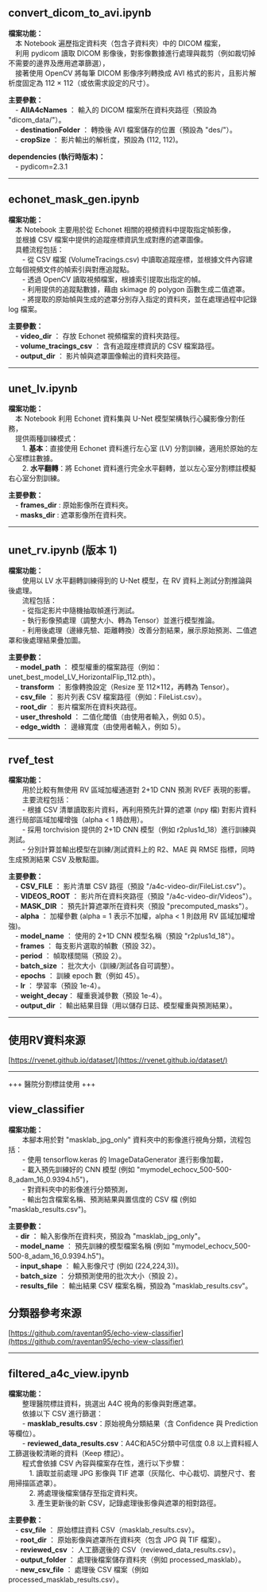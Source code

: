 
## convert_dicom_to_avi.ipynb

**檔案功能：**  
　本 Notebook 遍歷指定資料夾（包含子資料夾）中的 DICOM 檔案，  
　利用 pydicom 讀取 DICOM 影像後，對影像數據進行處理與裁剪（例如裁切掉不需要的邊界及應用遮罩篩選），  
　接著使用 OpenCV 將每筆 DICOM 影像序列轉換成 AVI 格式的影片，且影片解析度固定為 112 × 112（或依需求設定的尺寸）。

**主要參數：**  
　- **AllA4cNames**          ： 輸入的 DICOM 檔案所在資料夾路徑（預設為 "dicom_data/"）。  
　- **destinationFolder**    ： 轉換後 AVI 檔案儲存的位置（預設為 "des/"）。  
　- **cropSize**             ： 影片輸出的解析度，預設為 (112, 112)。

**dependencies (執行時版本)：**  
　- pydicom=2.3.1

---

## echonet_mask_gen.ipynb

**檔案功能：**  
　本 Notebook 主要用於從 Echonet 相關的視頻資料中提取指定幀影像，  
　並根據 CSV 檔案中提供的追蹤座標資訊生成對應的遮罩圖像。  
　具體流程包括：  
　　- 從 CSV 檔案 (VolumeTracings.csv) 中讀取追蹤座標，並根據文件內容建立每個視頻文件的幀索引與對應追蹤點。  
　　- 透過 OpenCV 讀取視頻檔案，根據索引提取出指定的幀。  
　　- 利用提供的追蹤點數據，藉由 skimage 的 polygon 函數生成二值遮罩。  
　　- 將提取的原始幀與生成的遮罩分別存入指定的資料夾，並在處理過程中記錄 log 檔案。

**主要參數：**  
　- **video_dir**           ： 存放 Echonet 視頻檔案的資料夾路徑。  
　- **volume_tracings_csv** ： 含有追蹤座標資訊的 CSV 檔案路徑。  
　- **output_dir**          ： 影片幀與遮罩圖像輸出的資料夾路徑。

---

## unet_lv.ipynb

**檔案功能：**  
　本 Notebook 利用 Echonet 資料集與 U-Net 模型架構執行心臟影像分割任務，  
　提供兩種訓練模式：  
　　1. **基本**：直接使用 Echonet 資料進行左心室 (LV) 分割訓練，適用於原始的左心室標註數據。  
　　2. **水平翻轉**：將 Echonet 資料進行完全水平翻轉，並以左心室分割標註模擬右心室分割訓練。

**主要參數：**  
　- **frames_dir** : 原始影像所在資料夾。  
　- **masks_dir**  : 遮罩影像所在資料夾。

---

## unet_rv.ipynb (版本 1)

**檔案功能：**  
　　使用以 LV 水平翻轉訓練得到的 U-Net 模型，在 RV 資料上測試分割推論與後處理。  
　　流程包括：  
　　- 從指定影片中隨機抽取幀進行測試。  
　　- 執行影像預處理（調整大小、轉為 Tensor）並進行模型推論。  
　　- 利用後處理（邊緣先驗、距離轉換）改善分割結果，展示原始預測、二值遮罩和後處理結果疊加圖。

**主要參數：**  
　- **model_path**     ： 模型權重的檔案路徑（例如：unet_best_model_LV_HorizontalFlip_112.pth）。  
　- **transform**      ： 影像轉換設定（Resize 至 112×112，再轉為 Tensor）。  
　- **csv_file**       ： 影片列表 CSV 檔案路徑（例如：FileList.csv）。  
　- **root_dir**       ： 影片檔案所在資料夾路徑。  
　- **user_threshold** ： 二值化閾值（由使用者輸入，例如 0.5）。  
　- **edge_width**     ： 邊緣寬度（由使用者輸入，例如 5）。

---

## rvef_test

**檔案功能：**  
　　用於比較有無使用 RV 區域加權通道對 2+1D CNN 預測 RVEF 表現的影響。  
　　主要流程包括：  
　　- 根據 CSV 清單讀取影片資料，再利用預先計算的遮罩 (npy 檔) 對影片資料進行局部區域加權增強（alpha < 1 時啟用）。  
　　- 採用 torchvision 提供的 2+1D CNN 模型（例如 r2plus1d_18）進行訓練與測試。  
　　- 分別計算並輸出模型在訓練/測試資料上的 R2、MAE 與 RMSE 指標，同時生成預測結果 CSV 及散點圖。

**主要參數：**  
　- **CSV_FILE**    ： 影片清單 CSV 路徑（預設 "/a4c-video-dir/FileList.csv"）。  
　- **VIDEOS_ROOT** ： 影片所在資料夾路徑（預設 "/a4c-video-dir/Videos"）。  
　- **MASK_DIR**    ： 預先計算遮罩所在資料夾（預設 "precomputed_masks"）。  
　- **alpha**       ： 加權參數 (alpha = 1 表示不加權，alpha < 1 則啟用 RV 區域加權增強)。  
　- **model_name**  ： 使用的 2+1D CNN 模型名稱（預設 "r2plus1d_18"）。  
　- **frames**      ： 每支影片選取的幀數（預設 32）。  
　- **period**      ： 幀取樣間隔（預設 2）。  
　- **batch_size**  ： 批次大小（訓練/測試各自可調整）。  
　- **epochs**      ： 訓練 epoch 數（例如 45）。  
　- **lr**          ： 學習率（預設 1e-4）。  
　- **weight_decay**： 權重衰減參數（預設 1e-4）。  
　- **output_dir**  ： 輸出結果目錄（用以儲存日誌、模型權重與預測結果）。

---

## 使用RV資料來源

[https://rvenet.github.io/dataset/](https://rvenet.github.io/dataset/)

---

+++ 醫院分割標註使用 +++

## view_classifier

**檔案功能：**  
　　本腳本用於對 "masklab_jpg_only" 資料夾中的影像進行視角分類，流程包括：  
　　- 使用 tensorflow.keras 的 ImageDataGenerator 進行影像加載，  
　　- 載入預先訓練好的 CNN 模型 (例如 "mymodel_echocv_500-500-8_adam_16_0.9394.h5")，  
　　- 對資料夾中的影像進行分類預測，  
　　- 輸出包含檔案名稱、預測結果與置信度的 CSV 檔 (例如 "masklab_results.csv")。

**主要參數：**  
　- **dir**          ： 輸入影像所在資料夾，預設為 "masklab_jpg_only"。  
　- **model_name**   ： 預先訓練的模型檔案名稱 (例如 "mymodel_echocv_500-500-8_adam_16_0.9394.h5")。  
　- **input_shape**  ： 輸入影像尺寸 (例如 (224,224,3))。  
　- **batch_size**   ： 分類預測使用的批次大小（預設 2）。  
　- **results_file** ： 輸出結果 CSV 檔案名稱，預設為 "masklab_results.csv"。

 
## 分類器參考來源

[https://github.com/raventan95/echo-view-classifier](https://github.com/raventan95/echo-view-classifier)

---

## filtered_a4c_view.ipynb

**檔案功能：**  
　　整理醫院標註資料，挑選出 A4C 視角的影像與對應遮罩。  
　　依據以下 CSV 進行篩選：  
　　- **masklab_results.csv**：原始視角分類結果（含 Confidence 與 Prediction 等欄位）。  
　　- **reviewed_data_results.csv**：A4C和A5C分類中可信度 0.8 以上資料經人工篩選後較清晰的資料（Keep 標記）。  
　　程式會依據 CSV 內容與檔案存在性，進行以下步驟：  
　　　1. 讀取並前處理 JPG 影像與 TIF 遮罩（灰階化、中心裁切、調整尺寸、套用掃描區遮罩）。  
　　　2. 將處理後檔案儲存至指定資料夾。  
　　　3. 產生更新後的新 CSV，記錄處理後影像與遮罩的相對路徑。

**主要參數：**  
　- **csv_file**      ： 原始標註資料 CSV（masklab_results.csv）。  
　- **root_dir**      ： 原始影像與遮罩所在資料夾（包含 JPG 與 TIF 檔案）。  
　- **reviewed_csv**  ： 人工篩選後的 CSV（reviewed_data_results.csv）。  
　- **output_folder** ： 處理後檔案儲存資料夾（例如 processed_masklab）。  
　- **new_csv_file**  ： 處理後 CSV 檔案（例如 processed_masklab_results.csv）。
